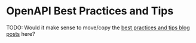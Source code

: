 # OpenAPI Best Practices and Tips

TODO: Would it make sense to move/copy the [best practices and tips blog posts](https://www.speakeasyapi.dev/post/categories/open-api-tips) here?

